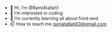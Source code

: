 - 👋 Hi, I’m @RamiAtallah1
- 👀 I’m interested in coding
- 🌱 I’m currently learning all about front-end
- 📫 How to reach me ramiatallah63@gmail.com

<!---
RamiAtallah1/RamiAtallah1 is a ✨ special ✨ repository because its `README.md` (this file) appears on your GitHub profile.
You can click the Preview link to take a look at your changes.
--->
